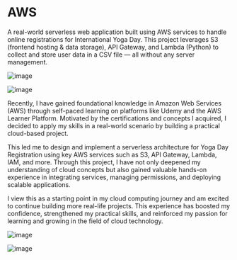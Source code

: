 # AWS
A real-world serverless web application built using AWS services to handle online registrations for International Yoga Day. This project leverages S3 (frontend hosting &amp; data storage), API Gateway, and Lambda (Python) to collect and store user data in a CSV file — all without any server management.

![image](https://github.com/user-attachments/assets/8d027836-787a-4b68-9677-2bc15c15ca28)

![image](https://github.com/user-attachments/assets/28f841ab-c897-425a-8853-d077d37a25be)



Recently, I have gained foundational knowledge in Amazon Web Services (AWS) through self-paced learning on platforms like Udemy and the AWS Learner Platform. Motivated by the certifications and concepts I acquired, I decided to apply my skills in a real-world scenario by building a practical cloud-based project.

This led me to design and implement a serverless architecture for Yoga Day Registration using key AWS services such as S3, API Gateway, Lambda, IAM, and more. Through this project, I have not only deepened my understanding of cloud concepts but also gained valuable hands-on experience in integrating services, managing permissions, and deploying scalable applications.

I view this as a starting point in my cloud computing journey and am excited to continue building more real-life projects. This experience has boosted my confidence, strengthened my practical skills, and reinforced my passion for learning and growing in the field of cloud technology.

![image](https://github.com/user-attachments/assets/9ba4bb29-ece5-403c-9d22-59f25673622a)

 ![image](https://github.com/user-attachments/assets/5b35ed6c-d289-4052-a107-397d1bfe58c6)

